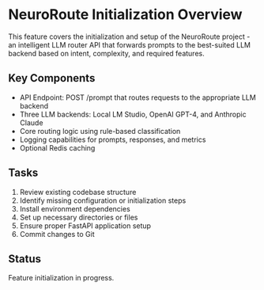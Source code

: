 # NeuroRoute Initialization Overview

This feature covers the initialization and setup of the NeuroRoute project - an intelligent LLM router API that forwards prompts to the best-suited LLM backend based on intent, complexity, and required features.

## Key Components

- API Endpoint: POST /prompt that routes requests to the appropriate LLM backend
- Three LLM backends: Local LM Studio, OpenAI GPT-4, and Anthropic Claude
- Core routing logic using rule-based classification
- Logging capabilities for prompts, responses, and metrics
- Optional Redis caching

## Tasks

1. Review existing codebase structure
2. Identify missing configuration or initialization steps
3. Install environment dependencies
4. Set up necessary directories or files
5. Ensure proper FastAPI application setup
6. Commit changes to Git

## Status

Feature initialization in progress.